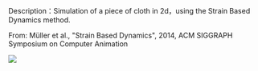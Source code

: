 Description：Simulation of a piece of cloth in 2d，using the Strain Based Dynamics method.

From: Müller et al., "Strain Based Dynamics", 2014,  ACM SIGGRAPH Symposium on Computer Animation

![](https://github.com/DonDracula/OpenGL_projects/tree/master/StrainBasedDynamics-2d/SBD2d/screenshot-SBD.png)  
